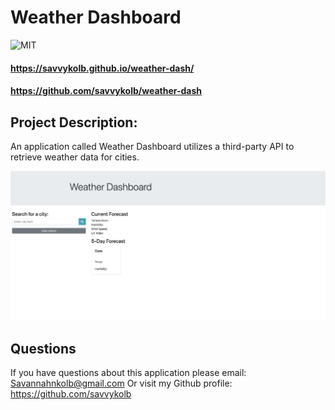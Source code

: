# Weather Dashboard

![MIT](https://img.shields.io/badge/license-MIT-brightgreen)

#### https://savvykolb.github.io/weather-dash/

#### https://github.com/savvykolb/weather-dash

## Project Description:

An application called Weather Dashboard utilizes a third-party API to retrieve weather data for cities. 

![The home page shows an empty weather dashboard.](Assets/Img.1.png)

## Questions

If you have questions about this application please email: Savannahnkolb@gmail.com
Or visit my Github profile: https://github.com/savvykolb





